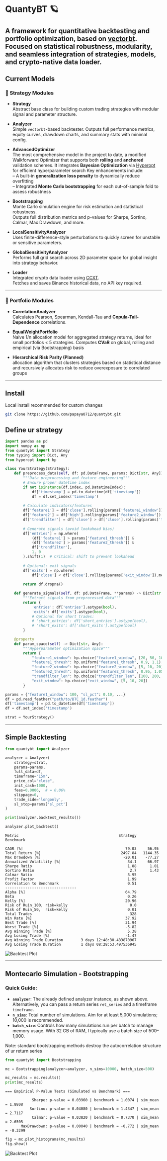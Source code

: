 # QuantyBT 🪐

**A framework for quantitative backtesting and portfolio optimization, based on [vectorbt](https://github.com/polakowo/vectorbt). Focused on statistical robustness, modularity, and seamless integration of strategies, models, and crypto-native data loader.**  
---

## Current Models

### 🔹 Strategy Modules

- **Strategy**  
  Abstract base class for building custom trading strategies with modular signal and parameter structure.

- **Analyzer**  
  Simple `vectorbt`-based backtester. Outputs full performance metrics, equity curves, drawdown charts, and summary stats with minimal config.

- **AdvancedOptimizer**  
  The most comprehensive model in the project to date, a modified Walkforward Optimizer that supports both **rolling** and **anchored** validation schemes. It integrates **Bayesian Optimization** via [Hyperopt](https://github.com/hyperopt/hyperopt) for efficient hyperparameter search 
  Key enhancements include:    
    – A built-in **generalization loss penalty** to dynamically reduce overfitting  
    – Integrated **Monte Carlo bootstrapping** for each out-of-sample fold to assess robustness

- **Bootstrapping**  
  Monte Carlo simulation engine for risk estimation and statistical robustness.  
  Outputs full distribution metrics and p-values for Sharpe, Sortino, Calmar, Max Drawdown, and more.

- **LocalSensitivityAnalyzer**  
  Uses finite-difference-style perturbations to quickly screen for unstable or sensitive parameters.

- **GlobalSensitivityAnalyzer**  
  Performs full grid search across 2D parameter space for global insight into strategy behavior. 

- **Loader**  
  Integrated crypto data loader using [CCXT](https://github.com/ccxt/ccxt).  
  Fetches and saves Binance historical data, no API key required.

---

### 🔸 Portfolio Modules

- **CorrelationAnalyzer**  
   Calculates Pearson, Spearman, Kendall-Tau and **Copula-Tail-Dependence** correlations.

- **EqualWeightPortfolio**  
   Naive 1/n allocation model for aggregated strategy returns, ideal for small portfolios < 5 strategies. 
   Computes **CVaR** on global, rolling and empirical (via Bootstrapping) basis 

- **Hierarchical Risk Parity (Planned)**   
   allocation algorithm that clusters strategies based on statistical distance and recursively allocates risk to reduce overexposure to correlated groups

---

## Install
Local install recommended for custom changes
```bash
git clone https://github.com/papaya0712/quantybt.git
```

## Define ur strategy

```python
import pandas as pd
import numpy as np
from quantybt import Strategy
from typing import Dict, Any
from hyperopt import hp

class YourStrategy(Strategy):
    def preprocess_data(self, df: pd.DataFrame, params: Dict[str, Any]) -> pd.DataFrame:
        """Data preprocessing and feature engineering"""
        # Ensure proper datetime index
        if not isinstance(df.index, pd.DatetimeIndex):
            df['timestamp'] = pd.to_datetime(df['timestamp'])
            df = df.set_index('timestamp')
        
        # Calculate indicators/features
        df['feature1'] = df['close'].rolling(params['feature1_window']).mean()
        df['feature2'] = df['high'].rolling(params['feature2_window']).max()
        df['trendfilter'] = df['close'] > df['close'].rolling(params['trendfilter_len']).mean()
        
        # Generate signals (avoid lookahead bias)
        df['entries'] = np.where(
            (df['feature1'] > params['feature1_thresh']) & 
            (df['feature2'] > params['feature2_thresh']) & 
            df['trendfilter'],
            1, 0
        ).shift(1)  # Critical: shift to prevent lookahead
        
        # Optional: exit signals
        df['exits'] = np.where(
            df['close'] < df['close'].rolling(params['exit_window']).mean(), 1, 0).shift(1)
        
        return df.dropna()

    def generate_signals(self, df: pd.DataFrame, **params) -> Dict[str, pd.Series]:
        """Extract signals from preprocessed data"""
        return {
            'entries': df['entries'].astype(bool),
            'exits': df['exits'].astype(bool),
            # Optional for short trades:
            # 'short_entries': df['short_entries'].astype(bool),
            # 'short_exits': df['short_exits'].astype(bool)
        }

    @property
    def param_space(self) -> Dict[str, Any]:
        """Hyperparameter optimization space"""
        return {
            "feature1_window": hp.choice("feature1_window", [20, 50, 100]),
            "feature1_thresh": hp.uniform("feature1_thresh", 0.9, 1.1),
            "feature2_window": hp.choice("feature2_window", [5, 10, 20]),
            "feature2_thresh": hp.uniform("feature2_thresh", 0.95, 1.05),
            "trendfilter_len": hp.choice("trendfilter_len", [100, 200, 300]),
            "exit_window": hp.choice("exit_window", [5, 10, 20])
        }

params = {"feature1_window": 100, "sl_pct": 0.10, ...}
df = pd.read_feather("path/to/BTC_1d.feather")
df['timestamp'] = pd.to_datetime(df['timestamp'])
df = df.set_index('timestamp')

strat = YourStrategy()

```

---

## Simple Backtesting

```python
from quantybt import Analyzer

analyzer = Analyzer(
    strategy=strat,
    params=params,
    full_data=df,
    timeframe='15m',
    price_col="close",
    init_cash=1000,
    fees=0.0006,  # = 0.06% 
    slippage=0,
    trade_side='longonly',
    sl_stop=params['sl_pct']
)

print(analyzer.backtest_results())

analyzer.plot_backtest()
```

```text
Metric                                             Strategy   Benchmark

CAGR [%]                                              79.03     56.95
Total Return [%]                                    2497.84   1144.35
Max Drawdown [%]                                     -20.01    -77.27
Annualized Volatility [%]                              34.1     66.97
Sharpe Ratio                                           1.88      1.01
Sortino Ratio                                           2.7      1.43
Calmar Ratio                                           3.95       
Profit Factor                                          1.99       
Correlation to Benchmark                               0.51
--------------------------------           
Alpha [%]                                             64.79       
Beta                                                   0.26       
Kelly [%]                                             20.96       
Risk of Ruin_100, risk=kelly                            0.0       
Risk of Ruin_50,  risk=kelly                           0.01                                        
Total Trades                                            328       
Win Rate [%]                                          37.92       
Best Trade [%]                                        31.94       
Worst Trade [%]                                       -5.82       
Avg Winning Trade [%]                                  5.38       
Avg Losing Trade [%]                                  -1.47       
Avg Winning Trade Duration        3 days 12:48:30.483870967       
Avg Losing Trade Duration         1 days 08:28:53.497536945

```
![Backtest Plot](img/backtest_plt.png)

---

## Montecarlo Simulation - Bootstrapping

### Quick Guide:
- **`analyzer`**: The already defined analyzer instance, as shown above. Alternatively, you can pass a return series `ret_series` and a timeframe `timeframe`.
- **`n_sims`**: Total number of simulations. Aim for at least 5,000 simulations; 10,000 is recommended.
- **`batch_size`**: Controls how many simulations run per batch to manage memory usage. With 32 GB of RAM, I typically use a batch size of 500–1,000.

Note: standard bootstrapping methods destroy the autocorrelation structure of ur return series

```python
from quantybt import Bootstrapping

mc = Bootstrapping(analyzer=analyzer, n_sims=10000, batch_size=500)

mc_results = mc.results()
print(mc_results)

```
```text
=== Empirical P-Value Tests (Simulated vs Benchmark) ===

            Sharpe: p-value = 0.03960 | benchmark = 1.0074 | sim_mean = 1.8808
           Sortino: p-value = 0.04080 | benchmark = 1.4347 | sim_mean = 2.7117
            Calmar: p-value = 0.03820 | benchmark = 0.7370 | sim_mean = 2.6505
       MaxDrawdown: p-value = 0.00040 | benchmark = -0.772 | sim_mean = -0.3299       
```

```python
fig = mc.plot_histograms(mc_results)
fig.show()

```
![Backtest Plot](img/mc_plt.png)

